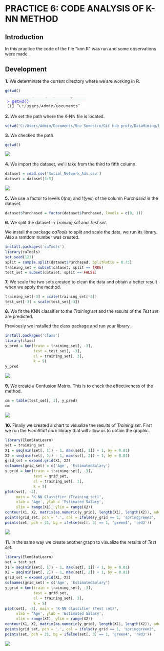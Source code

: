 # PRACTICE 6: CODE ANALYSIS OF K-NN METHOD

## Introduction

In this practice the code of the file "knn.R" was run and some observations were made.

## Development

**1.** We determinate the current directory where we are working in R.  

```r
getwd()
```

![](https://github.com/sebastiansandovalcastro/DataMining/blob/images/unit3/practice6/practice6.png)


**2.** We set the path where the K-NN file is located.

```r
setwd("C:/Users/Admin/Documents/9no Semestre/Git hub profe/DataMining/MachineLearning/KNN")
```

**3.** We checked the path.

```r
getwd()
```

![](https://github.com/sebastiansandovalcastro/DataMining/blob/images/unit3/practice6/practice6_01.png)


**4.** We import the dataset, we'll take from the third to fifth column.

```r
dataset = read.csv('Social_Network_Ads.csv')
dataset = dataset[3:5]
```

![](https://github.com/sebastiansandovalcastro/DataMining/blob/images/unit3/practice6/practice6_02.png)



**5.** We use a factor to levels 0(no) and 1(yes) of the column _Purchased_ in the dataset.

```r
dataset$Purchased = factor(dataset$Purchased, levels = c(0, 1))
```

**6.** We split the dataset in _Training set_ and _Test set_.

We install the package _caTools_ to split and scale the data, we run its library. Also a ramdom number was created.

```r
install.packages('caTools')
library(caTools)
set.seed(123)
split = sample.split(dataset$Purchased, SplitRatio = 0.75)
training_set = subset(dataset, split == TRUE)
test_set = subset(dataset, split == FALSE)
```

**7.** We scale the two sets created to clean the data and obtain a better result when we apply the method.

```r
training_set[-3] = scale(training_set[-3])
test_set[-3] = scale(test_set[-3])
```

**8.** We fit the KNN classifier to the _Training set_ and the results of the _Test set_ are predicted. 

Previously we installed the class package and run your library.

```r
install.packages('class')
library(class)
y_pred = knn(train = training_set[, -3],
             test = test_set[, -3],
             cl = training_set[, 3],
             k = 5)
y_pred
```

![](https://github.com/sebastiansandovalcastro/DataMining/blob/images/unit3/practice6/practice6_03.png)


**9.** We create a Confusion Matrix. This is to check the effectiveness of the method.

```r
cm = table(test_set[, 3], y_pred)
cm
```

![](https://github.com/sebastiansandovalcastro/DataMining/blob/images/unit3/practice6/practice6_04.png)



**10.** Finally we created a chart to visualize the results of _Training set_. First we run the _ElemStatLearn_ library that will allow us to obtain the graphic.

```r
library(ElemStatLearn)
set = training_set
X1 = seq(min(set[, 1]) - 1, max(set[, 1]) + 1, by = 0.01)
X2 = seq(min(set[, 2]) - 1, max(set[, 2]) + 1, by = 0.01)
grid_set = expand.grid(X1, X2)
colnames(grid_set) = c('Age', 'EstimatedSalary')
y_grid = knn(train = training_set[, -3],
             test = grid_set,
             cl = training_set[, 3],
             k = 5)
plot(set[, -3],
     main = 'K-NN Classifier (Training set)',
     xlab = 'Age', ylab = 'Estimated Salary',
     xlim = range(X1), ylim = range(X2))
contour(X1, X2, matrix(as.numeric(y_grid), length(X1), length(X2)), add = TRUE)
points(grid_set, pch = '.', col = ifelse(y_grid == 1, 'springgreen3', 'tomato'))
points(set, pch = 21, bg = ifelse(set[, 3] == 1, 'green4', 'red3'))
```

![](https://github.com/sebastiansandovalcastro/DataMining/blob/images/unit3/practice6/practice6_05.png)


**11.** In the same way we create another graph to visualize the results of _Test set._

```r
library(ElemStatLearn)
set = test_set
X1 = seq(min(set[, 1]) - 1, max(set[, 1]) + 1, by = 0.01)
X2 = seq(min(set[, 2]) - 1, max(set[, 2]) + 1, by = 0.01)
grid_set = expand.grid(X1, X2)
colnames(grid_set) = c('Age', 'EstimatedSalary')
y_grid = knn(train = training_set[, -3],
             test = grid_set,
             cl = training_set[, 3],
             k = 5)
plot(set[, -3], main = 'K-NN Classifier (Test set)',
     xlab = 'Age', ylab = 'Estimated Salary',
     xlim = range(X1), ylim = range(X2))
contour(X1, X2, matrix(as.numeric(y_grid), length(X1), length(X2)), add = TRUE)
points(grid_set, pch = '.', col = ifelse(y_grid == 1, 'springgreen3', 'tomato'))
points(set, pch = 21, bg = ifelse(set[, 3] == 1, 'green4', 'red3'))
```

![](https://github.com/sebastiansandovalcastro/DataMining/blob/images/unit3/practice6/practice6_06.png)